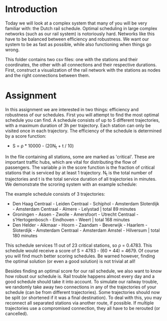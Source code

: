 # Introduction
Today we will look at a complex system that many of you will be very familiar with: the Dutch rail schedule. Optimal scheduling in large complex networks (such as our rail system) is notoriously hard. Networks like this have to be balanced between efficiency and robustness. We want our system to be as fast as possible, while also functioning when things go wrong.

This folder contains two csv files: one with the stations and their coordinates, the other with all connections and their respective durations. First, construct a visualization of the rail network with the stations as nodes and the right connections between them.

# Assignment
In this assignment we are interested in two things: efficiency and robustness of our schedules. First you will attempt to find the most optimal schedule you can find. A schedule consists of up to 5 different trajectories, with a maximum duration of 3h per trajectory. Each station can only be visited once in each trajectory. The efficiency of the schedule is determined by a score function:

- S = ρ * 10000 - (20N<sub>t</sub> + t / 10)

In the file containing all stations, some are marked as 'critical'. These are important traffic hubs, which are vital for distributing the flow of passengers. The variable ρ in the score function is the fraction of critical stations that is serviced by at least 1 trajectory. N<sub>t</sub> is the total number of trajectories and t is the total service duration of all trajectories in minutes. We demonstrate the scroring system with an example schedule:

The example schedule consists of 3 trajectories:
- Den Haag Centraal - Leiden Centraal - Schiphol - Amsterdam Sloterdijk - Amsterdam Centraal - Almere - Lelystad | total 89 minutes
- Groningen - Assen - Zwolle - Amersfoort - Utrecht Centraal - s'Hertogenbosch - Eindhoven - Weert | total 168 minutes
- Den Helder - Alkmaar - Hoorn - Zaandam - Beverwijk - Haarlem - Sloterdijk - Amsterdam Centraal - Amsterdam Amstel - Hilversum | total 180 minutes

This schedule services 11 out of 23 critical stations, so ρ = 0.4783. This schedule would receive a score of S = 4783 - (60 + 44) = 4679. Of course you will find much better scoring schedules. Be warned however, finding the optimal solution (or even a good solution) is not trivial at all!

Besides finding an optimal score for our rail schedule, we also want to know how robust our schedule is. Rail trouble happens almost every day and a good schedule should take it into account. To simulate our railway trouble, we randomly take away two connections in any of the trajectories of your schedule (can be from different trajectories). Some trajectories should now be split (or shortened if it was a final destination). To deal with this, you may reconnect all separated stations via another route, if possible. If multiple trajectories use a compromised connection, they all have to be rerouted (or cancelled). 

